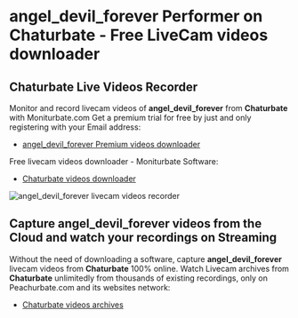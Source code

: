 # angel_devil_forever Performer on Chaturbate - Free LiveCam videos downloader

## Chaturbate Live Videos Recorder

Monitor and record livecam videos of **angel_devil_forever** from **Chaturbate** with Moniturbate.com
Get a premium trial for free by just and only registering with your Email address:
* [angel_devil_forever Premium videos downloader](https://moniturbate.com/request-demo-licence-key.html)

Free livecam videos downloader - Moniturbate Software:
* [Chaturbate videos downloader](https://moniturbate.com/moniturbate-download-software.html)

![angel_devil_forever livecam videos recorder](https://peachurnet.com/templates/moniturbate-software.png)


## Capture angel_devil_forever videos from the Cloud and watch your recordings on Streaming

Without the need of downloading a software, capture **angel_devil_forever** livecam videos from **Chaturbate** 100% online.
Watch Livecam archives from **Chaturbate** unlimitedly from thousands of existing recordings, only on Peachurbate.com and its websites network:
* [Chaturbate videos archives](https://peachurnet.com/)